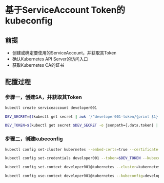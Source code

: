 
# 基于ServiceAccount Token的kubeconfig

## 前提

* 创建或确定要使用的ServiceAccount，并获取其Token
* 确认Kubernetes API Server的访问入口
* 获取Kubernetes CA的证书

## 配置过程

### 步骤一，创建SA，并获取其Token

```sh
kubectl create serviceaccount developer001

DEV_SECRET=$(kubectl get secret | awk '/^developer001-token/{print $1}')

DEV_TOKEN=$(kubectl get secret $DEV_SECRET -o jsonpath={.data.token} | base64 -d)
```

### 步骤二，创建kubeconfig

```sh
kubectl config set-cluster kubernetes --embed-certs=true --certificate-authority=/etc/kubernetes/pki/ca.crt --server="https://serverhost:6443" --kubeconfig=developer001.config

kubectl config set-credentials developer001 --token=$DEV_TOKEN --kubeconfig=developer001.config

kubectl config set-context developer001@kubernetes --cluster=kubernetes --user=developer001 --kubeconfig=developer001.config

kubectl config use-context developer001@kubernetes --kubeconfig=developer001.config
```
